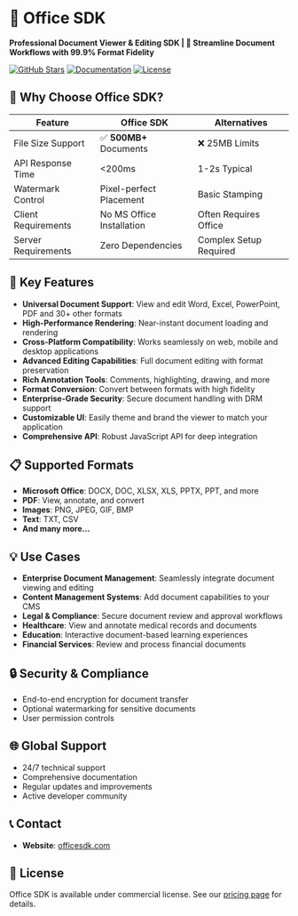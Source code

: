 # 🔗 Office SDK 

**Professional Document Viewer & Editing SDK | 🚀 Streamline Document Workflows with 99.9% Format Fidelity**

[![GitHub Stars](https://img.shields.io/github/stars/officesdk/officesdk?style=for-the-badge)](https://github.com/officesdk/officesdk/stargazers)
[![Documentation](https://img.shields.io/badge/docs-latest-green?style=for-the-badge)](https://officesdk.com/#/developer)
[![License](https://img.shields.io/badge/license-Commercial-blue?style=for-the-badge)](https://officesdk.com/#/pricing)
 

## 🎯 Why Choose Office SDK?

| Feature                  | Office SDK               | Alternatives            |
|--------------------------|--------------------------|-------------------------|
| File Size Support        | ✅ **500MB+** Documents  | ❌ 25MB Limits          |
| API Response Time        | <200ms                   | 1-2s Typical            |
| Watermark Control        | Pixel-perfect Placement  | Basic Stamping          |
| Client Requirements      | No MS Office Installation | Often Requires Office   |
| Server Requirements      | Zero Dependencies        | Complex Setup Required  |

## 🚀 Key Features

- **Universal Document Support**: View and edit Word, Excel, PowerPoint, PDF and 30+ other formats
- **High-Performance Rendering**: Near-instant document loading and rendering
- **Cross-Platform Compatibility**: Works seamlessly on web, mobile and desktop applications
- **Advanced Editing Capabilities**: Full document editing with format preservation
- **Rich Annotation Tools**: Comments, highlighting, drawing, and more
- **Format Conversion**: Convert between formats with high fidelity
- **Enterprise-Grade Security**: Secure document handling with DRM support
- **Customizable UI**: Easily theme and brand the viewer to match your application
- **Comprehensive API**: Robust JavaScript API for deep integration


## 📋 Supported Formats

- **Microsoft Office**: DOCX, DOC, XLSX, XLS, PPTX, PPT, and more
- **PDF**: View, annotate, and convert
- **Images**: PNG, JPEG, GIF, BMP
- **Text**: TXT, CSV
- **And many more...**

## 💡 Use Cases

- **Enterprise Document Management**: Seamlessly integrate document viewing and editing
- **Content Management Systems**: Add document capabilities to your CMS
- **Legal & Compliance**: Secure document review and approval workflows
- **Healthcare**: View and annotate medical records and documents
- **Education**: Interactive document-based learning experiences
- **Financial Services**: Review and process financial documents

## 🔒 Security & Compliance

- End-to-end encryption for document transfer
- Optional watermarking for sensitive documents
- User permission controls

## 🌐 Global Support

- 24/7 technical support
- Comprehensive documentation
- Regular updates and improvements
- Active developer community

## 📞 Contact

- **Website**: [officesdk.com](https://officesdk.com)

## 📄 License

Office SDK is available under commercial license. See our [pricing page](https://officesdk.com/#/pricing) for details.

